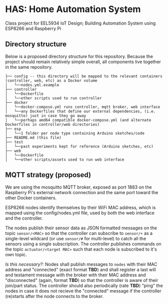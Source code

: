# HAS: Home Automation System
Class project for EEL5934 IoT Design; Building Automation System using ESP8266 and Raspberry Pi

## Directory structure
Below is a proposed directory structure for this repository. Because the project should remain relatively simple overall, all components live together in the same repository.

```
├── config -- this directory will be mapped to the relevant containers (controller, web, etc) as a Docker volume
│   └──nodes.yml.example
├── controller
│   └──Dockerfile
│   └──other scripts used to run controller
├── docker
│   └──docker-compose.yml runs controller, mqtt broker, web interface
│   └──any Dockerfiles that define our external dependencies, (i.e. mosquitto) just in case they go away
│   └──perhaps amd64 compatible docker-compose.yml (and alternate Dockerfiles in controller/web directories)
├── esp
│   └──1 folder per node type containing Arduino sketches/code 
├── README.md (this file)
├── test
│   └──past experiments kept for reference (Arduino sketches, etc)
├── web
│   └──Dockerfile
│   └──other scripts/assets used to run web interface
```

## MQTT strategy (proposed)
We are using the mosquitto MQTT broker, exposed as port 1883 on the Raspberry Pi's external network connection and the same port toward the other Docker containers.

ESP8266 nodes identify themselves by their WiFi MAC address, which is mapped using the config/nodes.yml file, used by both the web interface and the controller. 

The nodes publish their sensor data as JSON formatted messages on the topic ```sensor/<MAC>``` so that the controller can subscribe to ```sensor/+``` as a single-level wildcard (or use ```sensor/#``` for multi-level) to catch all the sensors using a single subscription. The controller publishes commands on the topic ```actuator/<target MAC>``` such that each node is subscribed to it's own topic. 

*Is this necessary?:* Nodes shall publish messages to ```nodes``` with their MAC address and "connected" (exact format **TBD**) and shall register a last will and testament message with the broker with their MAC address and "disconnected" (again, format **TBD**) so that the controller is aware of their join/part status. The controller should also periodically (rate **TBD**) "ping" the nodes in case it does not recieve the "connected" message if the controller (re)starts after the node connects to the broker.
